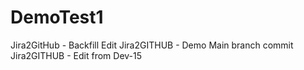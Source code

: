 # DemoTest1
Jira2GitHub - Backfill Edit
Jira2GITHUB - Demo Main branch commit
Jira2GITHUB - Edit from Dev-15
